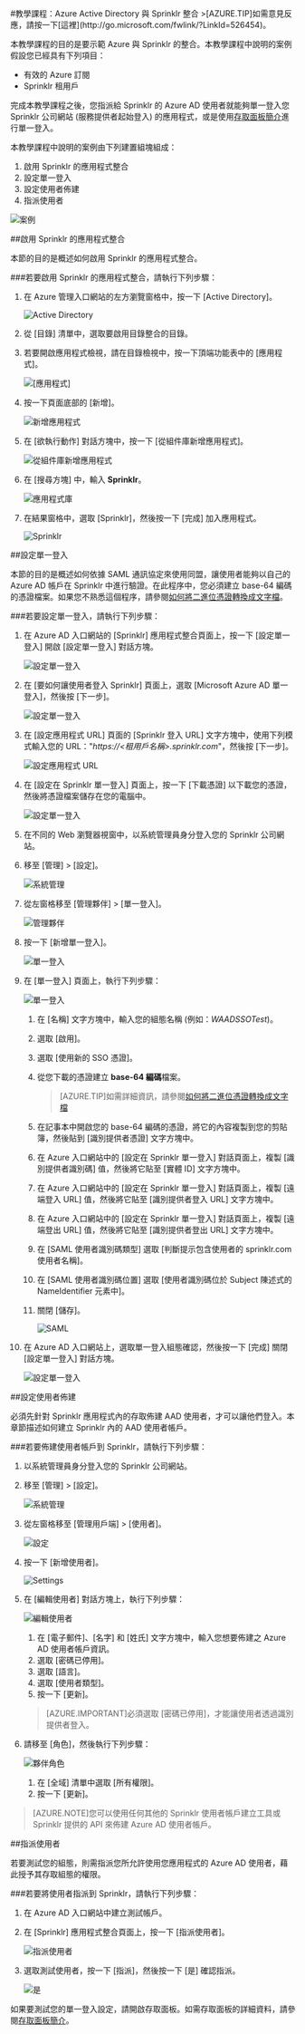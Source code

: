 <properties pageTitle="教學課程：Azure Active Directory 與 Sprinklr 整合 | Microsoft Azure" description="了解如何使用 Sprinklr 搭配 Azure Active Directory 來啟用單一登入、自動化佈建和更多功能！" services="active-directory" authors="MarkusVi"  documentationCenter="na" manager="stevenpo"/>
<tags ms.service="active-directory" ms.devlang="na" ms.topic="article" ms.tgt_pltfrm="na" ms.workload="identity" ms.date="08/01/2015" ms.author="markvi" />
#教學課程：Azure Active Directory 與 Sprinklr 整合
>[AZURE.TIP]如需意見反應，請按一下[這裡](http://go.microsoft.com/fwlink/?LinkId=526454)。
  
本教學課程的目的是要示範 Azure 與 Sprinklr 的整合。本教學課程中說明的案例假設您已經具有下列項目：

-   有效的 Azure 訂閱
-   Sprinklr 租用戶
  
完成本教學課程之後，您指派給 Sprinklr 的 Azure AD 使用者就能夠單一登入您 Sprinklr 公司網站 (服務提供者起始登入) 的應用程式，或是使用[存取面板簡介](https://msdn.microsoft.com/library/dn308586)進行單一登入。
  
本教學課程中說明的案例由下列建置組塊組成：

1.  啟用 Sprinklr 的應用程式整合
2.  設定單一登入
3.  設定使用者佈建
4.  指派使用者

![案例](./media/active-directory-saas-sprinklr-tutorial/IC782900.png "案例")

##啟用 Sprinklr 的應用程式整合
  
本節的目的是概述如何啟用 Sprinklr 的應用程式整合。

###若要啟用 Sprinklr 的應用程式整合，請執行下列步驟：

1.  在 Azure 管理入口網站的左方瀏覽窗格中，按一下 [Active Directory]。

    ![Active Directory](./media/active-directory-saas-sprinklr-tutorial/IC700993.png "Active Directory")

2.  從 [目錄] 清單中，選取要啟用目錄整合的目錄。

3.  若要開啟應用程式檢視，請在目錄檢視中，按一下頂端功能表中的 [應用程式]。

    ![[應用程式]](./media/active-directory-saas-sprinklr-tutorial/IC700994.png "[應用程式]")

4.  按一下頁面底部的 [新增]。

    ![新增應用程式](./media/active-directory-saas-sprinklr-tutorial/IC749321.png "新增應用程式")

5.  在 [欲執行動作] 對話方塊中，按一下 [從組件庫新增應用程式]。

    ![從組件庫新增應用程式](./media/active-directory-saas-sprinklr-tutorial/IC749322.png "從組件庫新增應用程式")

6.  在 [搜尋方塊] 中，輸入 **Sprinklr**。

    ![應用程式庫](./media/active-directory-saas-sprinklr-tutorial/IC782901.png "應用程式庫")

7.  在結果窗格中，選取 [Sprinklr]，然後按一下 [完成] 加入應用程式。

    ![Sprinklr](./media/active-directory-saas-sprinklr-tutorial/IC782902.png "Sprinklr")

##設定單一登入
  
本節的目的是概述如何依據 SAML 通訊協定來使用同盟，讓使用者能夠以自己的 Azure AD 帳戶在 Sprinklr 中進行驗證。在此程序中，您必須建立 base-64 編碼的憑證檔案。如果您不熟悉這個程序，請參閱[如何將二進位憑證轉換成文字檔](http://youtu.be/PlgrzUZ-Y1o)。

###若要設定單一登入，請執行下列步驟：

1.  在 Azure AD 入口網站的 [Sprinklr] 應用程式整合頁面上，按一下 [設定單一登入] 開啟 [設定單一登入] 對話方塊。

    ![設定單一登入](./media/active-directory-saas-sprinklr-tutorial/IC782903.png "設定單一登入")

2.  在 [要如何讓使用者登入 Sprinklr] 頁面上，選取 [Microsoft Azure AD 單一登入]，然後按 [下一步]。

    ![設定單一登入](./media/active-directory-saas-sprinklr-tutorial/IC782904.png "設定單一登入")

3.  在 [設定應用程式 URL] 頁面的 [Sprinklr 登入 URL] 文字方塊中，使用下列模式輸入您的 URL："*https://\<租用戶名稱>.sprinklr.com*"，然後按 [下一步]。

    ![設定應用程式 URL](./media/active-directory-saas-sprinklr-tutorial/IC782905.png "設定應用程式 URL")

4.  在 [設定在 Sprinklr 單一登入] 頁面上，按一下 [下載憑證] 以下載您的憑證，然後將憑證檔案儲存在您的電腦中。

    ![設定單一登入](./media/active-directory-saas-sprinklr-tutorial/IC782906.png "設定單一登入")

5.  在不同的 Web 瀏覽器視窗中，以系統管理員身分登入您的 Sprinklr 公司網站。

6.  移至 [管理] > [設定]。

    ![系統管理](./media/active-directory-saas-sprinklr-tutorial/IC782907.png "系統管理")

7.  從左窗格移至 [管理夥伴] > [單一登入]。

    ![管理夥伴](./media/active-directory-saas-sprinklr-tutorial/IC782908.png "管理夥伴")

8.  按一下 [新增單一登入]。

    ![單一登入](./media/active-directory-saas-sprinklr-tutorial/IC782909.png "單一登入")

9.  在 [單一登入] 頁面上，執行下列步驟：

    ![單一登入](./media/active-directory-saas-sprinklr-tutorial/IC782910.png "單一登入")

    1.  在 [名稱] 文字方塊中，輸入您的組態名稱 (例如：*WAADSSOTest*)。
    2.  選取 [啟用]。
    3.  選取 [使用新的 SSO 憑證]。
    4.  從您下載的憑證建立 **base-64 編碼**檔案。  

        >[AZURE.TIP]如需詳細資訊，請參閱[如何將二進位憑證轉換成文字檔](http://youtu.be/PlgrzUZ-Y1o)

    5.  在記事本中開啟您的 base-64 編碼的憑證，將它的內容複製到您的剪貼簿，然後貼到 [識別提供者憑證] 文字方塊中。
    6.  在 Azure 入口網站中的 [設定在 Sprinklr 單一登入] 對話頁面上，複製 [識別提供者識別碼] 值，然後將它貼至 [實體 ID] 文字方塊中。
    7.  在 Azure 入口網站中的 [設定在 Sprinklr 單一登入] 對話頁面上，複製 [遠端登入 URL] 值，然後將它貼至 [識別提供者登入 URL] 文字方塊中。
    8.  在 Azure 入口網站中的 [設定在 Sprinklr 單一登入] 對話頁面上，複製 [遠端登出 URL] 值，然後將它貼至 [識別提供者登出 URL] 文字方塊中。
    9.  在 [SAML 使用者識別碼類型] 選取 [判斷提示包含使用者的 sprinklr.com 使用者名稱]。
    10. 在 [SAML 使用者識別碼位置] 選取 [使用者識別碼位於 Subject 陳述式的 NameIdentifier 元素中]。
    11. 關閉 [儲存]。

        ![SAML](./media/active-directory-saas-sprinklr-tutorial/IC782911.png "SAML")

10. 在 Azure AD 入口網站上，選取單一登入組態確認，然後按一下 [完成] 關閉 [設定單一登入] 對話方塊。

    ![設定單一登入](./media/active-directory-saas-sprinklr-tutorial/IC782912.png "設定單一登入")

##設定使用者佈建
  
必須先針對 Sprinklr 應用程式內的存取佈建 AAD 使用者，才可以讓他們登入。本章節描述如何建立 Sprinklr 內的 AAD 使用者帳戶。

###若要佈建使用者帳戶到 Sprinklr，請執行下列步驟：

1.  以系統管理員身分登入您的 Sprinklr 公司網站。

2.  移至 [管理] > [設定]。

    ![系統管理](./media/active-directory-saas-sprinklr-tutorial/IC782907.png "系統管理")

3.  從左窗格移至 [管理用戶端] > [使用者]。

    ![設定](./media/active-directory-saas-sprinklr-tutorial/IC782914.png "Settings")

4.  按一下 [新增使用者]。

    ![Settings](./media/active-directory-saas-sprinklr-tutorial/IC782915.png "設定")

5.  在 [編輯使用者] 對話方塊上，執行下列步驟：

    ![編輯使用者](./media/active-directory-saas-sprinklr-tutorial/IC782916.png "編輯使用者")

    1.  在 [電子郵件]、[名字] 和 [姓氏] 文字方塊中，輸入您想要佈建之 Azure AD 使用者帳戶資訊。
    2.  選取 [密碼已停用]。
    3.  選取 [語言]。
    4.  選取 [使用者類型]。
    5.  按一下 [更新]。

    >[AZURE.IMPORTANT]必須選取 [密碼已停用]，才能讓使用者透過識別提供者登入。

6.  請移至 [角色]，然後執行下列步驟：

    ![夥伴角色](./media/active-directory-saas-sprinklr-tutorial/IC782917.png "夥伴角色")

    1.  在 [全域] 清單中選取 [所有權限]。
    2.  按一下 [更新]。

>[AZURE.NOTE]您可以使用任何其他的 Sprinklr 使用者帳戶建立工具或 Sprinklr 提供的 API 來佈建 Azure AD 使用者帳戶。

##指派使用者
  
若要測試您的組態，則需指派您所允許使用您應用程式的 Azure AD 使用者，藉此授予其存取組態的權限。

###若要將使用者指派到 Sprinklr，請執行下列步驟：

1.  在 Azure AD 入口網站中建立測試帳戶。

2.  在 [Sprinklr] 應用程式整合頁面上，按一下 [指派使用者]。

    ![指派使用者](./media/active-directory-saas-sprinklr-tutorial/IC782918.png "指派使用者")

3.  選取測試使用者，按一下 [指派]，然後按一下 [是] 確認指派。

    ![是](./media/active-directory-saas-sprinklr-tutorial/IC767830.png "是")
  
如果要測試您的單一登入設定，請開啟存取面板。如需存取面板的詳細資料，請參閱[存取面板簡介](https://msdn.microsoft.com/library/dn308586)。

<!---HONumber=August15_HO7-->